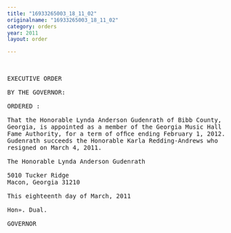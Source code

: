 ```yaml
---
title: "16933265003_18_11_02"
originalname: "16933265003_18_11_02"
category: orders
year: 2011
layout: order

---
```

<pre>
 

EXECUTIVE ORDER

BY THE GOVERNOR:

ORDERED :

That the Honorable Lynda Anderson Gudenrath of Bibb County,
Georgia, is appointed as a member of the Georgia Music Hall of
Fame Authority, for a term of ofﬁce ending February 1, 2012.
Gudenrath succeeds the Honorable Karla Redding-Andrews who
resigned on March 4, 2011.

The Honorable Lynda Anderson Gudenrath

5010 Tucker Ridge
Macon, Georgia 31210

This eighteenth day of March, 2011

Hon». Dual.

GOVERNOR

</pre>
